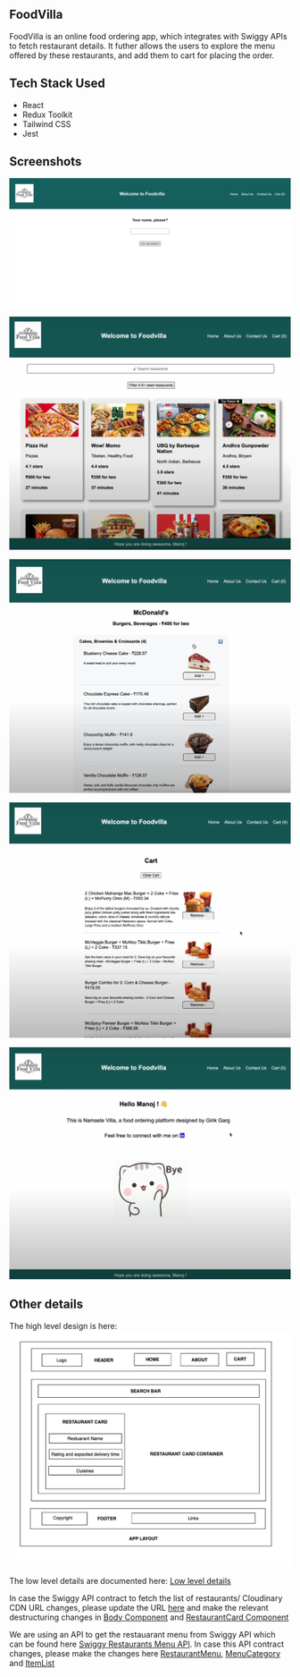 ## FoodVilla

FoodVilla is an online food ordering app, which integrates with Swiggy APIs to fetch restaurant details. It futher allows the users to explore the menu offered by these restaurants, and add them to cart for placing the order.

## Tech Stack Used

- React
- Redux Toolkit
- Tailwind CSS
- Jest

## Screenshots

![Foodvilla-Welcome](./Foodvilla-Welcome.png)


![FoodVilla-Homepage](./FoodVilla-Homepage.png)


![FoodVilla-Restaurant-Menu](./FoodVilla-Restaurant-Menu.png)


![FoodVilla-Cart](./FoodVilla-Cart.png)


![FoodVilla-About-Us](./FoodVilla-About-Us.png)

## Other details 

The high level design is here: ![High-Level-Diagram-Food-Villa](../High-Level-Design-Food-Villa.png)

The low level details are documented here: [Low level details](../Low-Level-Design-Food-Villa.txt)

In case the Swiggy API contract to fetch the list of restaurants/ Cloudinary CDN URL changes, please update the URL [here](./code/utils/constants.js) and make the relevant destructuring changes in [Body Component](./code/src/components/Body.js) and [RestaurantCard Component](./code/src/components/RestaurantCard.js)

We are using an API to get the restauarant menu from Swiggy API which can be found here [Swiggy Restaurants Menu API](./code/utils/constants.js). In case this API contract changes, please make the changes here [RestaurantMenu](./code/src/components/RestaurantMenu.js), [MenuCategory](./code/src/components/MenuCategory.js) and [ItemList](./code/src/components/ItemList.js)

